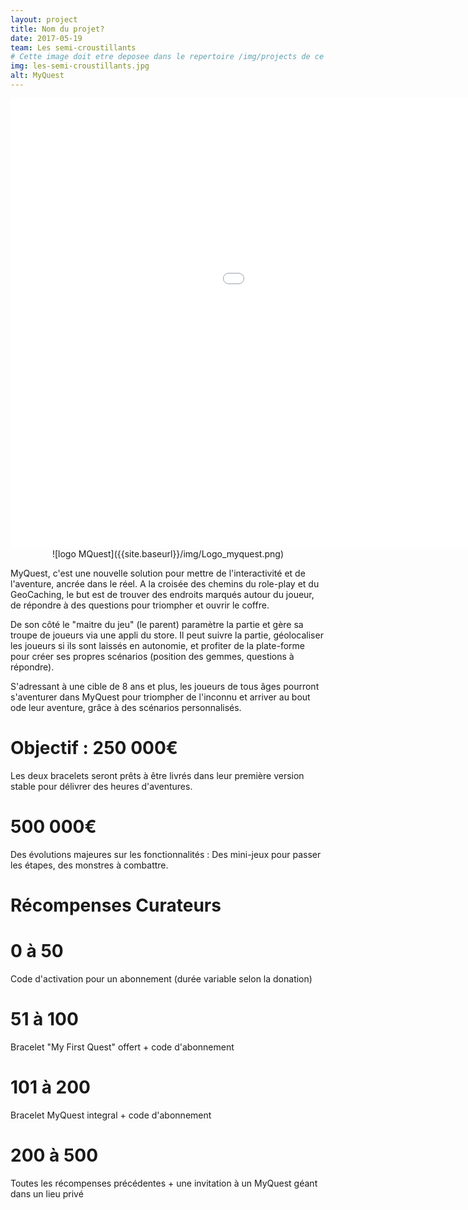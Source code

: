 ```yaml
---
layout: project
title: Nom du projet?
date: 2017-05-19
team: Les semi-croustillants
# Cette image doit etre deposee dans le repertoire /img/projects de ce site.
img: les-semi-croustillants.jpg
alt: MyQuest
---
```


<iframe class="center-block" src="//rejethons.libcast.com/widget/semi_croustillants-mp4" class="libcast_player" width="1280" height="720" frameborder="0" scrolling="no" allowfullscreen></iframe>


<center>![logo MQuest]({{site.baseurl}}/img/Logo_myquest.png)</center>

MyQuest, c'est une nouvelle solution pour mettre de l'interactivité et de l'aventure, ancrée dans le réel. 
A la croisée des chemins du role-play et du GeoCaching, le but est de trouver des endroits marqués autour du joueur,  de répondre à des questions pour triompher et ouvrir le coffre.

De son côté le "maitre du jeu" (le parent) paramètre la partie et gère sa troupe de joueurs via une appli du store. Il peut suivre la partie, géolocaliser les joueurs si ils sont laissés en autonomie, et profiter de la plate-forme pour créer ses propres scénarios (position des gemmes, questions à répondre).

S'adressant à une cible de 8 ans et plus, les joueurs de tous âges pourront s'aventurer dans MyQuest pour triompher de l'inconnu et arriver au bout ode leur aventure, grâce à des scénarios personnalisés.



# Objectif : 250 000€
Les deux bracelets  seront prêts à être livrés dans leur première version stable pour délivrer des heures d'aventures.

# 500 000€
Des évolutions majeures sur les fonctionnalités : Des mini-jeux pour passer les étapes, des monstres à combattre.





# Récompenses Curateurs

# 0 à 50
Code d'activation pour un abonnement (durée variable selon la donation)

# 51 à 100
Bracelet "My First Quest" offert + code d'abonnement

# 101 à 200
Bracelet MyQuest integral + code d'abonnement

# 200 à 500
Toutes les récompenses précédentes + une invitation à un MyQuest géant dans un lieu privé
